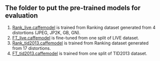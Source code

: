 ## The folder to put the pre-trained models for evaluation

1. [Rank_live.caffemodel](https://pan.baidu.com/s/1jIabZKU) is trained from Ranking dataset generated from 4 distortions (JPEG, JP2K, GB, GN).
2. [FT_live.caffemodel](https://pan.baidu.com/s/1jIabZKU) is fine-tuned from one split of LIVE dataset.
3. [Rank_tid2013.caffemodel](https://pan.baidu.com/s/1jIabZKU) is trained from Ranking dataset generated from 17 distortions.
4. [FT_tid2013.caffemodel](https://pan.baidu.com/s/1jIabZKU) is trained from one split of TID2013 dataset.
